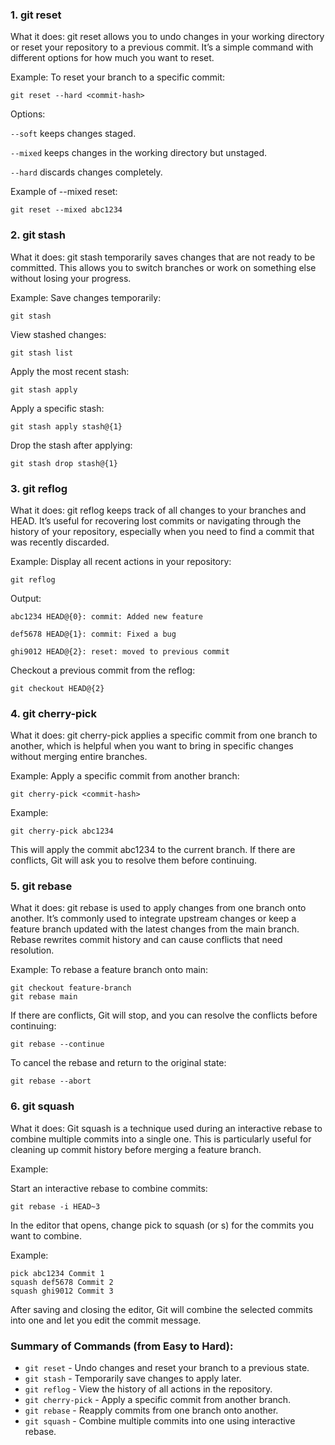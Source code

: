 ### 1. git reset

What it does:
git reset allows you to undo changes in your working directory or reset your repository to a previous commit. It’s a simple command with different options for how much you want to reset.

Example: To reset your branch to a specific commit:

```
git reset --hard <commit-hash>
```

Options:

`--soft` keeps changes staged.

`--mixed` keeps changes in the working directory but unstaged.

`--hard` discards changes completely.

Example of --mixed reset:

```
git reset --mixed abc1234
```

### 2. git stash

What it does:
git stash temporarily saves changes that are not ready to be committed. This allows you to switch branches or work on something else without losing your progress.

Example: Save changes temporarily:

```
git stash
```

View stashed changes:

```
git stash list
```

Apply the most recent stash:
```
git stash apply
```

Apply a specific stash:
```
git stash apply stash@{1}
```

Drop the stash after applying:
```
git stash drop stash@{1}
```

### 3. git reflog

What it does:
git reflog keeps track of all changes to your branches and HEAD. It’s useful for recovering lost commits or navigating through the history of your repository, especially when you need to find a commit that was recently discarded.

Example: Display all recent actions in your repository:

```
git reflog
```

Output:
```
abc1234 HEAD@{0}: commit: Added new feature

def5678 HEAD@{1}: commit: Fixed a bug

ghi9012 HEAD@{2}: reset: moved to previous commit
```

Checkout a previous commit from the reflog:
```
git checkout HEAD@{2}
```

### 4. git cherry-pick

What it does:
git cherry-pick applies a specific commit from one branch to another, which is helpful when you want to bring in specific changes without merging entire branches.

Example: Apply a specific commit from another branch:
```
git cherry-pick <commit-hash>
```

Example:
```
git cherry-pick abc1234
```
This will apply the commit abc1234 to the current branch. If there are conflicts, Git will ask you to resolve them before continuing.

### 5. git rebase

What it does:
git rebase is used to apply changes from one branch onto another. It’s commonly used to integrate upstream changes or keep a feature branch updated with the latest changes from the main branch. Rebase rewrites commit history and can cause conflicts that need resolution.

Example: To rebase a feature branch onto main:
```
git checkout feature-branch
git rebase main
```

If there are conflicts, Git will stop, and you can resolve the conflicts before continuing:

```
git rebase --continue
```

To cancel the rebase and return to the original state:
```
git rebase --abort
```

### 6. git squash

What it does:
Git squash is a technique used during an interactive rebase to combine multiple commits into a single one. This is particularly useful for cleaning up commit history before merging a feature branch.

Example:

Start an interactive rebase to combine commits:

```
git rebase -i HEAD~3
```

In the editor that opens, change pick to squash (or s) for the commits you want to combine.

Example:
```
pick abc1234 Commit 1
squash def5678 Commit 2
squash ghi9012 Commit 3
```

After saving and closing the editor, Git will combine the selected commits into one and let you edit the commit message.

### Summary of Commands (from Easy to Hard):

* `git reset` - Undo changes and reset your branch to a previous state.
* `git stash` - Temporarily save changes to apply later.
* `git reflog` - View the history of all actions in the repository.
* `git cherry-pick` - Apply a specific commit from another branch.
* `git rebase` - Reapply commits from one branch onto another.
* `git squash` - Combine multiple commits into one using interactive rebase.